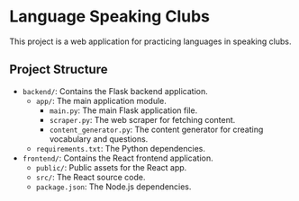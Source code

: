 # Language Speaking Clubs

This project is a web application for practicing languages in speaking clubs.

## Project Structure

- `backend/`: Contains the Flask backend application.
  - `app/`: The main application module.
    - `main.py`: The main Flask application file.
    - `scraper.py`: The web scraper for fetching content.
    - `content_generator.py`: The content generator for creating vocabulary and questions.
  - `requirements.txt`: The Python dependencies.
- `frontend/`: Contains the React frontend application.
  - `public/`: Public assets for the React app.
  - `src/`: The React source code.
  - `package.json`: The Node.js dependencies.
